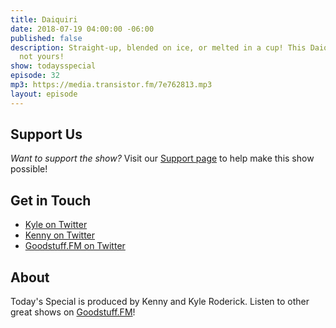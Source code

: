 ```yaml
---
title: Daiquiri
date: 2018-07-19 04:00:00 -06:00
published: false
description: Straight-up, blended on ice, or melted in a cup! This Daiquiri is *mine*,
  not yours!
show: todaysspecial
episode: 32
mp3: https://media.transistor.fm/7e762813.mp3
layout: episode
---
```


## Support Us
*Want to support the show?* Visit our [Support page](https://goodstuff.fm/support) to help make this show possible!

## Get in Touch
- [Kyle on Twitter](http://twitter.com/dogburps)
- [Kenny on Twitter](http://twitter.com/kennyroderick_)
- [Goodstuff.FM on Twitter](http://twitter.com/goodstufffm)

## About
Today's Special is produced by Kenny and Kyle Roderick. Listen to other great shows on [Goodstuff.FM](http://goodstuff.fm/shows)!
